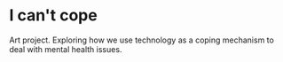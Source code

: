 # I can't cope
Art project. Exploring how we use technology as a coping mechanism to deal with mental health issues.
